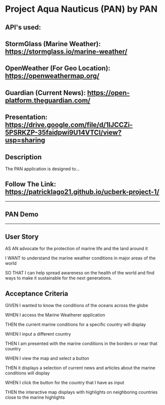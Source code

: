 # Project Aqua Nauticus (PAN) by PAN

## API's used: 
## StormGlass (Marine Weather): https://stormglass.io/marine-weather/
## OpenWeather (For Geo Location): https://openweathermap.org/
## Guardian (Current News): https://open-platform.theguardian.com/

## Presentation: https://drive.google.com/file/d/1lJCCZi-5PSRKZP-35faidpwi9U14VTCl/view?usp=sharing

<a name="desc"></a>
## Description

The PAN application is designed to...

<a name="urlz"></a>
## Follow The Link: https://patricklago21.github.io/ucberk-project-1/

*****************

<a name="demo"></a>
## PAN Demo

*****************

<a name="story"></a>
## User Story
AS AN advocate for the protection of marine life and the land around it

I WANT to understand the marine weather conditions in major areas of the world

SO THAT I can help spread awareness on the health of the world and find ways to make it sustainable for the next generations.

<a name="ac"></a>
## Acceptance Criteria

GIVEN I wanted to know the conditions of the oceans across the globe

WHEN I access the Marine Weatherer application

THEN the current marine conditions for a specific country will display

WHEN I input a different country

THEN I am presented with the marine conditions in the borders or near that country

WHEN I view the map and select a button 

THEN it displays a selection of current news and articles about the marine conditions will display

WHEN I click the button for the country that I have as input 

THEN the interactive map displays with highlights on neighboring countries close to the marine highlights
